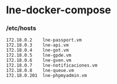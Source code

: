 # lne-docker-compose

### /etc/hosts
```
172.18.0.2    lne-passport.vm
172.18.0.3    lne-api.vm
172.18.0.4    lne-got.vm
172.18.0.5    lne-gpde.vm
172.18.0.6    lne-gven.vm
172.18.0.7    lne-notificaciones.vm
172.18.0.8    lne-queue.vm
172.18.0.201  lne-phpmyadmin.vm
```
